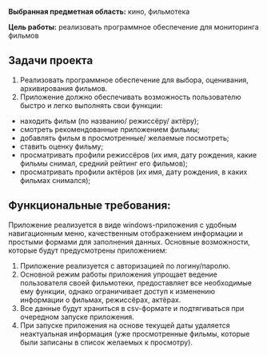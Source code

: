 **Выбранная предметная область:** кино, фильмотека

**Цель работы:** реализовать программное обеспечение для мониторинга фильмов

## Задачи проекта
1. Реализовать программное обеспечение для выбора, оценивания, архивирования фильмов.
2. Приложение должно обеспечивать возможность пользователю быстро и легко выполнять свои функции:
- находить фильм (по названию/ режиссёру/ актёру);
- смотреть рекомендованные приложением фильмы;
- добавлять фильм в просмотренные/ желаемые посмотреть;
- ставить оценку фильму;
- просматривать профили режиссёров (их имя, дату рождения, какие фильмы снимал, средний рейтинг его фильмов);
- просматривать профили актёров (их имя, дату рождения, в каких фильмах снимался);

## Функциональные требования:
Приложение реализуется в виде windows-приложения с удобным навигационным меню, качественным отображением информации и простыми формами для заполнения данных.
Основные возможности, которые будут предусмотрены приложением:
1.	Приложение реализуется с авторизацией по логину/паролю.
2.	Основной режим работы приложения упрощает ведение пользователя своей фильмотеки, предоставляет все необходимые ему функции, однако ограничивает доступ к изменению информации о фильмах, режиссёрах, актёрах.
3.	Все данные будут храниться в csv-формате и подтягиваться при очередном запуске приложения. 
4.	При запуске приложения на основе текущей даты удаляется неактуальная информация (уже просмотренные фильмы, которые были записаны в список желаемых к просмотру).


